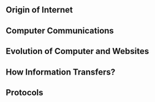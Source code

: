 ## Origin of Internet
## Computer Communications
## Evolution of Computer and Websites
## How Information Transfers?
## Protocols
